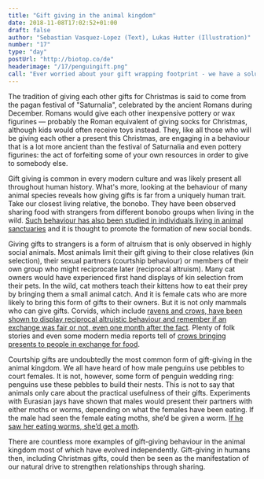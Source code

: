 ```yaml
---
title: "Gift giving in the animal kingdom"
date: 2018-11-08T17:02:52+01:00
draft: false
author: "Sebastian Vasquez-Lopez (Text), Lukas Hutter (Illustration)"
number: "17"
type: "day"
postUrl: "http://biotop.co/de"
headerimage: "/17/penguingift.png"
call: "Ever worried about your gift wrapping footprint - we have a solution, wait for tomorrow."
---
```


The tradition of giving each other gifts for Christmas is said to come from the pagan festival of "Saturnalia", celebrated by the ancient Romans during December. Romans would give each other inexpensive pottery or wax figurines — probably the Roman equivalent of giving socks for Christmas, although kids would often receive toys instead. They, like all those who will be giving each other a present this Christmas, are engaging in a behaviour that is a lot more ancient than the festival of Saturnalia and even pottery figurines: the act of forfeiting some of your own resources in order to give to somebody else.

Gift giving is common in every modern culture and was likely present all throughout human history. What's more, looking at the behaviour of many animal species reveals how giving gifts is far from a uniquely human trait. Take our closest living relative, the bonobo. They have been observed sharing food with strangers from different bonobo groups when living in the wild. [Such behaviour has also been studied in individuals living in animal sanctuaries](https://journals.plos.org/plosone/article?id=10.1371/journal.pone.0051922) and it is thought to promote the formation of new social bonds.

Giving gifts to strangers is a form of altruism that is only observed in highly social animals. Most animals limit their gift giving to their close relatives (kin selection), their sexual partners (courtship behaviour) or members of their own group who might reciprocate later (reciprocal altruism). Many cat owners would have experienced first hand displays of kin selection from their pets. In the wild, cat mothers teach their kittens how to eat their prey by bringing them a small animal catch. And it is female cats who are more likely to bring this form of gifts to their owners. But it is not only mammals who can give gifts. Corvids, which include [ravens and crows, have been shown to display reciprocal altruistic behaviour and remember if an exchange was fair or not, even one month after the fact](https://www.sciencedirect.com/science/article/pii/S0003347217301161). Plenty of folk stories and even some modern media reports tell of [crows bringing presents to people in exchange for food](https://www.bbc.co.uk/news/magazine-31604026).

Courtship gifts are undoubtedly the most common form of gift-giving in the animal kingdom. We all have heard of how male penguins use pebbles to court females. It is not, however, some form of penguin wedding ring: penguins use these pebbles to build their nests. This is not to say that animals only care about the practical usefulness of their gifts. Experiments with Eurasian jays have shown that males would present their partners with either moths or worms, depending on what the females have been eating. If the male had seen the female eating moths, she’d be given a worm. [If he saw her eating worms, she’d get a moth](https://www.pnas.org/content/110/10/4123).

There are countless more examples of gift-giving behaviour in the animal kingdom most of which have evolved independently. Gift-giving in humans then, including Christmas gifts, could then be seen as the manifestation of our natural drive to strengthen relationships through sharing.

<!--more-->
